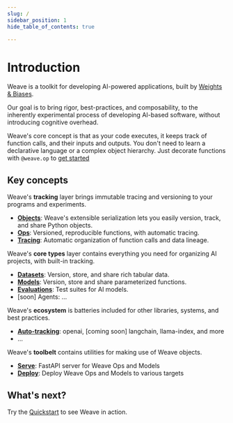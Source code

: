 ```yaml
---
slug: /
sidebar_position: 1
hide_table_of_contents: true

---
```


# Introduction

Weave is a toolkit for developing AI-powered applications, built by [Weights & Biases](https://wandb.ai).

Our goal is to bring rigor, best-practices, and composability, to the inherently experimental process of developing AI-based software, without introducing cognitive overhead.

Weave's core concept is that as your code executes, it keeps track of function calls, and their inputs and outputs. You don't need to learn a declarative language or a complex object hierarchy. Just decorate functions with `@weave.op` to [get started](/docs/get-started/quickstart)


## Key concepts

Weave's **tracking** layer brings immutable tracing and versioning to your programs and experiments.

  - **[Objects](/docs/using-weave/tracking/objects)**: Weave's extensible serialization lets you easily version, track, and share Python objects.
  - **[Ops](/docs/using-weave/tracking/ops)**: Versioned, reproducible functions, with automatic tracing.
  - **[Tracing](/docs/using-weave/tracking/tracing)**: Automatic organization of function calls and data lineage.

Weave's **core types** layer contains everything you need for organizing AI projects, with built-in tracking.

  - **[Datasets](/docs/using-weave/core-types/datasets)**: Version, store, and share rich tabular data.
  - **[Models](/docs/using-weave/core-types/models)**: Version, store and share parameterized functions.
  - **[Evaluations](/docs/using-weave/core-types/evaluations)**: Test suites for AI models.
  - [soon] Agents: ...

Weave's **ecosystem** is batteries included for other libraries, systems, and best practices.

  - **[Auto-tracking](/docs/using-weave/ecosystem/auto-tracking)**: openai, [coming soon] langchain, llama-index, and more
  - ...

Weave's **toolbelt** contains utilities for making use of Weave objects.
  
  - **[Serve](/docs/using-weave/toolbelt/serve)**: FastAPI server for Weave Ops and Models
  - **[Deploy](/docs/using-weave/toolbelt/deploy)**: Deploy Weave Ops and Models to various targets




## What's next?

Try the [Quickstart](/docs/get-started/quickstart) to see Weave in action.
